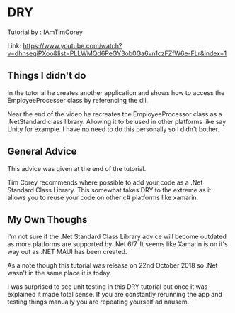 # DRY
Tutorial by : IAmTimCorey

Link: https://www.youtube.com/watch?v=dhnsegiPXoo&list=PLLWMQd6PeGY3ob0Ga6vn1czFZfW6e-FLr&index=1

## Things I didn't do
In the tutorial he creates another application and shows how to access the EmployeeProcesser class by referencing the dll. 

Near the end of the video he recreates the EmployeeProcessor class as a .NetStandard class library. Allowing it to be used in other platforms like say Unity for example. I have no need to do this personally so I didn't bother.

## General Advice 
This advice was given at the end of the tutorial. 

Tim Corey recommends where possible to add your code as a .Net Standard Class Library. This somewhat takes DRY to the extreme as it allows you to reuse your code on other c# platforms like xamarin. 

## My Own Thoughs
I'm not sure if the .Net Standard Class Library advice will become outdated as more platforms are supported by .Net 6/7. It seems like Xamarin is on it's way out as .NET MAUI has been created. 

As a note though this tutorial was release on 22nd October 2018 so .Net wasn't in the same place it is today.

I was surprised to see unit testing in this DRY tutorial but once it was explained it made total sense. If you are constantly rerunning the app and testing things manually you are repeating yourself ad nausem.